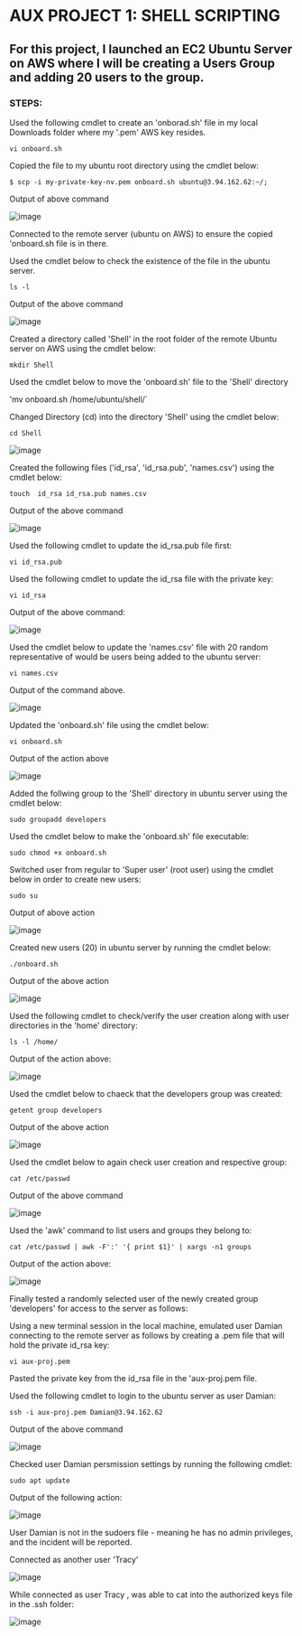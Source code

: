 # AUX PROJECT 1: SHELL SCRIPTING
## For this project, I launched an EC2 Ubuntu Server on AWS where I will be creating a Users Group and adding 20 users to the group.
### STEPS:
Used the following cmdlet to create an 'onborad.sh' file in my local Downloads folder where my '.pem' AWS key resides.

`vi onboard.sh`

Copied the file to my ubuntu root directory using the cmdlet below:

`$ scp -i my-private-key-nv.pem onboard.sh ubuntu@3.94.162.62:~/;`

Output of above command

![image](https://user-images.githubusercontent.com/58337007/151683817-c4b1525b-4ce6-4a35-86af-b8898b4fdffa.png)

Connected to the remote server (ubuntu on AWS) to ensure the copied 'onboard.sh file is in there.

Used the cmdlet below to check the existence of the file in the ubuntu server.

`ls -l`

Output of the above command

![image](https://user-images.githubusercontent.com/58337007/151683917-912b2180-1504-4e1a-857c-a6c0ba3d4e3d.png)

Created a directory called 'Shell' in the root folder of the remote Ubuntu server on AWS using the cmdlet below:

`mkdir Shell`

Used the cmdlet below to move the 'onboard.sh' file to the 'Shell' directory

'mv onboard.sh /home/ubuntu/shell/`

Changed Directory (cd) into the directory 'Shell' using the cmdlet below:

`cd Shell`

![image](https://user-images.githubusercontent.com/58337007/151684055-952b8672-8d7a-415a-8d98-7e2e9a47678a.png)

Created the following files ('id_rsa', 'id_rsa.pub', 'names.csv') using the cmdlet below:

`touch  id_rsa id_rsa.pub names.csv`

Output of the above command

![image](https://user-images.githubusercontent.com/58337007/151684279-c4eea7a8-0bec-4b96-ad7e-eb3cde2988b7.png)

Used the following cmdlet to update the id_rsa.pub file first:

`vi id_rsa.pub`

Used the following cmdlet to update the id_rsa file with the private key:

`vi id_rsa`

Output of the above command:

![image](https://user-images.githubusercontent.com/58337007/151684435-6c255b7d-ebbb-4305-8fe1-49869a673662.png)

Used the cmdlet below to update the 'names.csv' file with 20 random representative of would be users being added to the ubuntu server:

`vi names.csv`

Output of the command above.

![image](https://user-images.githubusercontent.com/58337007/151684607-77b180c4-8283-4183-bfa5-4f11922d5c95.png)

Updated the 'onboard.sh' file using the cmdlet below:

`vi onboard.sh`

Output of the action above

![image](https://user-images.githubusercontent.com/58337007/151684705-62a9635c-0f71-48c4-8528-75fc849cedfa.png)

Added the follwing group to the 'Shell' directory in ubuntu server using the cmdlet below:

`sudo groupadd developers`

Used the cmdlet below to make the 'onboard.sh' file executable:

`sudo chmod +x onboard.sh`

Switched user from regular to 'Super user' (root user) using the cmdlet below in order to create new users:

`sudo su`

Output of above action

![image](https://user-images.githubusercontent.com/58337007/151684894-c3cfcb14-d906-4c8c-8421-42a3c95657c3.png)

Created new users (20) in ubuntu server by running the cmdlet below:

`./onboard.sh`

Output of the above action

![image](https://user-images.githubusercontent.com/58337007/151685639-8d19dbfa-d391-46ff-8163-55aa50d5c757.png)

Used the following cmdlet to check/verify the user creation along with user directories in the 'home' directory:

`ls -l /home/`

Output of the action above:

![image](https://user-images.githubusercontent.com/58337007/151685779-6deca1f1-f330-4455-99a4-d1e4935edcde.png)

Used the cmdlet below to chaeck that the developers group was created:

`getent group developers`

Output of the above action

![image](https://user-images.githubusercontent.com/58337007/151685820-2d4b02e3-c0a9-4177-b745-e89be611f342.png)

Used the cmdlet below to again check user creation and respective group:

`cat /etc/passwd`

Output of the above command

![image](https://user-images.githubusercontent.com/58337007/151685873-9a20e4c9-91fe-4e28-b4ae-dbc09c586115.png)

Used the 'awk' command to list users and groups they belong to:

`cat /etc/passwd | awk -F':' '{ print $1}' | xargs -n1 groups`

Output of the action above:

![image](https://user-images.githubusercontent.com/58337007/151686229-49ee7bcf-c4ef-4a3a-bb5d-87fd685b18ec.png)

Finally tested a randomly selected user of the newly created group 'developers' for access to the server as follows:

Using a new terminal session in the local machine, emulated user Damian connecting to the remote server as follows by creating a .pem file that will hold the private id_rsa key:

`vi aux-proj.pem`

Pasted the private key from the id_rsa file in the 'aux-proj.pem file.

Used the following cmdlet to login to the ubuntu server as user Damian:

`ssh -i aux-proj.pem Damian@3.94.162.62`

Output of the above command

![image](https://user-images.githubusercontent.com/58337007/151686544-c91a0be2-2169-4e77-b0d0-20fb302cd307.png)

Checked user Damian persmission settings by running the following cmdlet:

`sudo apt update`

Output of the following action:

![image](https://user-images.githubusercontent.com/58337007/151686606-4ca1b021-c468-4edb-a020-ef5f190b0e19.png)

User Damian is not in the sudoers file - meaning he has no admin privileges, and the incident will be reported.

Connected as another user 'Tracy'

![image](https://user-images.githubusercontent.com/58337007/151686719-c3015e8f-c4b9-4e6f-88f2-f431a5f8384d.png)

While connected as user Tracy , was able to cat into the authorized keys file in the .ssh folder:

![image](https://user-images.githubusercontent.com/58337007/151686775-b7cc41ce-c0a6-4782-9958-60936cd5d1f4.png)







